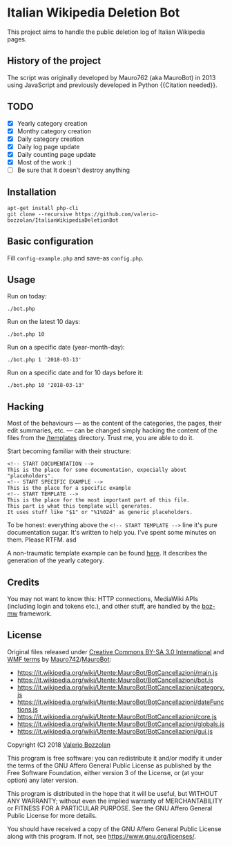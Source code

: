 # Italian Wikipedia Deletion Bot

This project aims to handle the public deletion log of Italian Wikipedia pages.

## History of the project

The script was originally developed by Mauro762 (aka MauroBot) in 2013 using JavaScript and previously developed in Python {{Citation needed}}.

## TODO

* [X] Yearly category creation
* [X] Monthy category creation
* [X] Daily category creation
* [X] Daily log page update
* [X] Daily counting page update
* [X] Most of the work :)
* [ ] Be sure that It doesn't destroy anything

## Installation

	apt-get install php-cli
    git clone --recursive https://github.com/valerio-bozzolan/ItalianWikipediaDeletionBot

## Basic configuration

Fill `config-example.php` and save-as `config.php`.

## Usage

Run on today:

    ./bot.php

Run on the latest 10 days:

    ./bot.php 10

Run on a specific date (year-month-day):

    ./bot.php 1 '2018-03-13'

Run on a specific date and for 10 days before it:

	./bot.php 10 '2018-03-13'

## Hacking

Most of the behaviours — as the content of the categories, the pages, their edit summaries, etc. — can be changed simply hacking the content of the files from the [/templates](/templates) directory. Trust me, you are able to do it.

Start becoming familiar with their structure:

	<!-- START DOCUMENTATION -->
	This is the place for some documentation, expecially about "placeholders".
	<!-- START SPECIFIC EXAMPLE -->
	This is the place for a specific example
	<!-- START TEMPLATE -->
	This is the place for the most important part of this file.
	This part is what this template will generates.
	It uses stuff like "$1" or "%1%02d" as generic placeholders.

To be honest: everything above the `<!-- START TEMPLATE -->` line it's pure documentation sugar. It's written to help you. I've spent some minutes on them. Please RTFM. asd

A non-traumatic template example can be found [here](templates/CATEGORY_YEAR.content.tpl). It describes the generation of the yearly category.

## Credits

You may not want to know this: HTTP connections, MediaWiki APIs (including login and tokens etc.), and other stuff, are handled by the [boz-mw](https://github.com/valerio-bozzolan/boz-mw) framework.

## License

Original files released under [Creative Commons BY-SA 3.0 International](https://creativecommons.org/licenses/by-sa/3.0/) and [WMF terms](https://wikimediafoundation.org/wiki/Special:MyLanguage/Terms_of_Use/it) by [Mauro742](https://it.wikipedia.org/wiki/Utente:Mauro742)/[MauroBot](https://it.wikipedia.org/wiki/Utente:MauroBot):
* https://it.wikipedia.org/wiki/Utente:MauroBot/BotCancellazioni/main.js
* https://it.wikipedia.org/wiki/Utente:MauroBot/BotCancellazioni/bot.js
* https://it.wikipedia.org/wiki/Utente:MauroBot/BotCancellazioni/category.js
* https://it.wikipedia.org/wiki/Utente:MauroBot/BotCancellazioni/dateFunctions.js
* https://it.wikipedia.org/wiki/Utente:MauroBot/BotCancellazioni/core.js
* https://it.wikipedia.org/wiki/Utente:MauroBot/BotCancellazioni/globals.js
* https://it.wikipedia.org/wiki/Utente:MauroBot/BotCancellazioni/gui.js

Copyright (C) 2018 [Valerio Bozzolan](https://it.wikipedia.org/wiki/Utente:Valerio_Bozzolan)

This program is free software: you can redistribute it and/or modify
it under the terms of the GNU Affero General Public License as
published by the Free Software Foundation, either version 3 of the
License, or (at your option) any later version.

This program is distributed in the hope that it will be useful,
but WITHOUT ANY WARRANTY; without even the implied warranty of
MERCHANTABILITY or FITNESS FOR A PARTICULAR PURPOSE. See the
GNU Affero General Public License for more details.

You should have received a copy of the GNU Affero General Public License
along with this program. If not, see <https://www.gnu.org/licenses/>.
